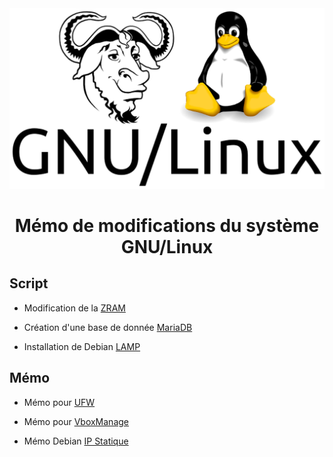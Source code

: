 <img src="./logo.png" />

<h1 align="center">Mémo de modifications du système GNU/Linux</h1>

## Script

- Modification de la [ZRAM](https://github.com/aaaaaaantoine/archlinux-conf/blob/main/zram.sh)

- Création d'une base de donnée [MariaDB](https://github.com/aaaaaaantoine/archlinux-conf/blob/main/mariadb.sh)

- Installation de Debian [LAMP](https://github.com/aaaaaaantoine/archlinux-conf/blob/main/debian-lamp.sh)

## Mémo

- Mémo pour [UFW](https://github.com/aaaaaaantoine/archlinux-conf/blob/main/UFW.md)

- Mémo pour [VboxManage](https://github.com/aaaaaaantoine/archlinux-conf/blob/main/VboxManage.md)

- Mémo Debian [IP Statique](https://github.com/aaaaaaantoine/archlinux-conf/blob/main/ip-static.md)